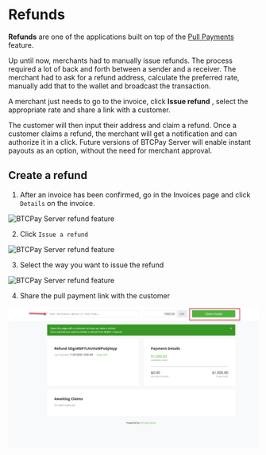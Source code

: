 # Refunds

**Refunds** are one of the applications built on top of the [Pull Payments](./PullPayments.md) feature.

Up until now, merchants had to manually issue refunds.
The process required a lot of back and forth between a sender and a receiver. The merchant had to ask for a refund address, calculate the preferred rate, manually add that to the wallet and broadcast the transaction.

A merchant just needs to go to the invoice, click **Issue refund** , select the appropriate rate and share a link with a customer.

The customer will then input their address and claim a refund. Once a customer claims a refund, the merchant will get a notification and can authorize it in a click.
Future versions of BTCPay Server will enable instant payouts as an option, without the need for merchant approval.

## Create a refund

1. After an invoice has been confirmed, go in the Invoices page and click `Details` on the invoice.

![BTCPay Server refund feature](./img/pull-payments/9.png "BTCPay Server refund feature")

2. Click `Issue a refund`

![BTCPay Server refund feature](./img/pull-payments/10.png "BTCPay Server refund feature")

3. Select the way you want to issue the refund

![BTCPay Server refund feature](./img/pull-payments/11.png "BTCPay Server refund feature")

4. Share the pull payment link with the customer

![BTCPay Server refund feature](./img/pull-payments/12.png "BTCPay Server refund feature")
